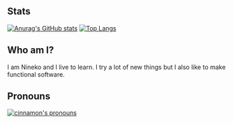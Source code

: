 ## Stats
[![Anurag's GitHub stats](https://github-readme-stats.vercel.app/api?username=NinekoTheCat&&show_icons=trye&theme=gruvbox)](https://github.com/anuraghazra/github-readme-stats)
[![Top Langs](https://github-readme-stats.vercel.app/api/top-langs/?username=NinekoTheCat&&show_icons=trye&theme=gruvbox)](https://github.com/anuraghazra/github-readme-stats)

## Who am I?
I am Nineko and I live to learn. I try a lot of new things but I also like to make functional software.

## Pronouns
[![cinnamon's pronouns](https://pronouns-page.s3.eu-west-1.amazonaws.com/card/en/cinnamon_cute-01H4KVKYJA7D3WFCV6EGRXP0J2-dark.png)](https://en.pronouns.page/@cinnamon_cute)
